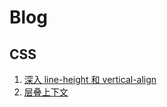 # Blog
## CSS
1. [深入 line-height 和 vertical-align](https://github.com/nfssuzukaze/Blog/issues/1)
2. [层叠上下文](https://github.com/nfssuzukaze/Blog/issues/2)
